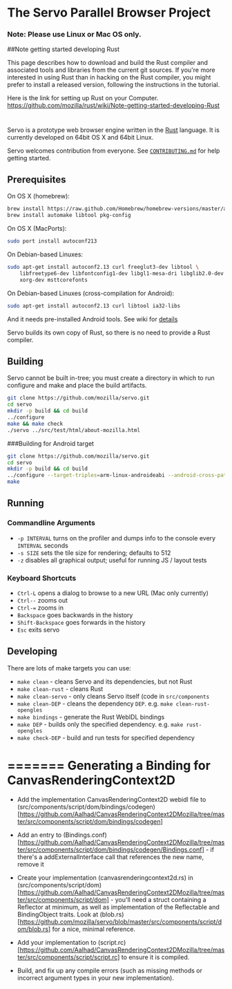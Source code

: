 # The Servo Parallel Browser Project

### Note: Please use Linux or Mac OS only.

##Note getting started developing Rust


This page describes how to download and build the Rust compiler and associated tools and libraries from the current git sources.
If you're more interested in using Rust than in hacking on the Rust compiler,
you might prefer to install a released version, following the instructions in the tutorial.

Here is the link for setting up Rust on your Computer.
https://github.com/mozilla/rust/wiki/Note-getting-started-developing-Rust

#
Servo is a prototype web browser engine written in the [Rust](https://github.com/mozilla/rust)
language. It is currently developed on 64bit OS X and 64bit Linux.

Servo welcomes contribution from everyone.  See
[`CONTRIBUTING.md`](CONTRIBUTING.md) for help getting started.

## Prerequisites

On OS X (homebrew):

``` sh
brew install https://raw.github.com/Homebrew/homebrew-versions/master/autoconf213.rb
brew install automake libtool pkg-config
```

On OS X (MacPorts):

``` sh
sudo port install autoconf213
```
    
On Debian-based Linuxes:

``` sh
sudo apt-get install autoconf2.13 curl freeglut3-dev libtool \
    libfreetype6-dev libfontconfig1-dev libgl1-mesa-dri libglib2.0-dev \
    xorg-dev msttcorefonts
```

On Debian-based Linuxes (cross-compilation for Android):

``` sh
sudo apt-get install autoconf2.13 curl libtool ia32-libs
```
And it needs pre-installed Android tools.
See wiki for [details](https://github.com/mozilla/servo/wiki/Doc-building-for-android)


Servo builds its own copy of Rust, so there is no need to provide a Rust
compiler.

## Building

Servo cannot be built in-tree; you must create a directory in which to run
configure and make and place the build artifacts.

``` sh
git clone https://github.com/mozilla/servo.git
cd servo
mkdir -p build && cd build
../configure
make && make check
./servo ../src/test/html/about-mozilla.html
```

###Building for Android target

``` sh
git clone https://github.com/mozilla/servo.git
cd servo
mkdir -p build && cd build
../configure --target-triples=arm-linux-androideabi --android-cross-path=<Android toolchain path> --android-ndk-path=<Android NDK path> --android-sdk-path=<Android SDK path>
make
```

## Running

### Commandline Arguments

- `-p INTERVAL` turns on the profiler and dumps info to the console every
  `INTERVAL` seconds
- `-s SIZE` sets the tile size for rendering; defaults to 512
- `-z` disables all graphical output; useful for running JS / layout tests

### Keyboard Shortcuts

- `Ctrl-L` opens a dialog to browse to a new URL (Mac only currently)
- `Ctrl--` zooms out
- `Ctrl-=` zooms in
- `Backspace` goes backwards in the history
- `Shift-Backspace` goes forwards in the history
- `Esc` exits servo

## Developing

There are lots of make targets you can use:

- `make clean` - cleans Servo and its dependencies, but not Rust
- `make clean-rust` - cleans Rust
- `make clean-servo` - only cleans Servo itself (code in `src/components`
- `make clean-DEP` - cleans the dependency `DEP`. e.g. `make clean-rust-opengles`
- `make bindings` - generate the Rust WebIDL bindings
- `make DEP` - builds only the specified dependency. e.g. `make rust-opengles`
- `make check-DEP` - build and run tests for specified dependency

=======
Generating a Binding for CanvasRenderingContext2D
===============================

- Add the implementation CanvasRenderingContext2D webidl file to (src/components/script/dom/bindings/codegen)[https://github.com/Aalhad/CanvasRenderingContext2DMozilla/tree/master/src/components/script/dom/bindings/codegen]
 
- Add an entry to (Bindings.conf)[https://github.com/Aalhad/CanvasRenderingContext2DMozilla/tree/master/src/components/script/dom/bindings/codegen/Bindings.conf] - if there's a addExternalInterface call that references the new name, remove it
 
- Create your implementation (canvasrenderingcontext2d.rs) in (src/components/script/dom)[https://github.com/Aalhad/CanvasRenderingContext2DMozilla/tree/master/src/components/script/dom] - you'll need a struct containing a Reflector at minimum, as well as implementation of the Reflectable and BindingObject traits. Look at (blob.rs)[https://github.com/mozilla/servo/blob/master/src/components/script/dom/blob.rs] for a nice, minimal reference.
 
- Add your implementation to (script.rc)[https://github.com/Aalhad/CanvasRenderingContext2DMozilla/tree/master/src/components/script/script.rc] to ensure it is compiled.

- Build, and fix up any compile errors (such as missing methods or incorrect argument types in your new implementation).


